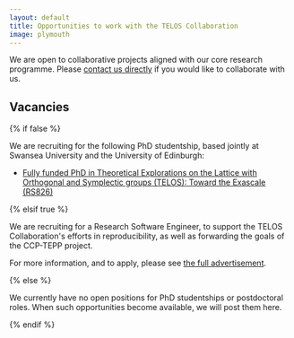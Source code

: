 ```yaml
---
layout: default
title: Opportunities to work with the TELOS Collaboration
image: plymouth
---
```


We are open to collaborative projects aligned with our core research programme.
Please [contact us directly](mailto:telos-collaboration@swansea.ac.uk)
if you would like to collaborate with us.

## Vacancies

{% if false %}

We are recruiting for the following PhD studentship,
based jointly at Swansea University and the University of Edinburgh:

- [Fully funded PhD in Theoretical Explorations on the Lattice with Orthogonal and Symplectic groups (TELOS): Toward the Exascale (RS826)](https://www.swansea.ac.uk/postgraduate/scholarships/research/science-swansea-edinburgh-phd-theorectical-explorations-2025-rs826-.php)

{% elsif true %}

We are recruiting for a Research Software Engineer,
to support the TELOS Collaboration's efforts in reproducibility,
as well as forwarding the goals of the CCP-TEPP project.

For more information,
and to apply,
please see [the full advertisement](https://www.swansea.ac.uk/jobs-at-swansea/current-vacancies/details/?opening-id=10678).

{% else %}

We currently have no open positions for PhD studentships or postdoctoral roles.
When such opportunities become available,
we will post them here.

{% endif %}
